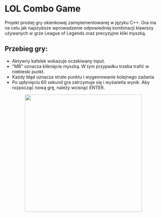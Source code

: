 # LOL Combo Game
Projekt prostej gry okienkowej zaimplementowanej w języku C++. Gra ma na celu jak najszybsze wprowadzenie odpowiedniej kombinacji klawiszy używanych w grze League of Legends oraz precyzyjne kliki myszką.

## Przebieg gry:
* Aktywny kafelek wskazuje  oczekiwany input.
* "MB" oznacza kliknięcie myszką. W tym przypadku trzeba trafić w niebieski punkt.
* Każdy błąd oznacza strate punktu i wygenrowanie kolejnego zadania
* Po upłynięciu 60 sekund gra zatrzymuje się i wyświetla wynik. Aby rozpocząć nową grę, należy wcisnąć ENTER.
<div align="center">
<img src = https://github.com/aslaf314/LolComboGame/assets/173426061/93e12a18-c408-4a94-a295-aec2e0f831f6 width = 375>
</div>

